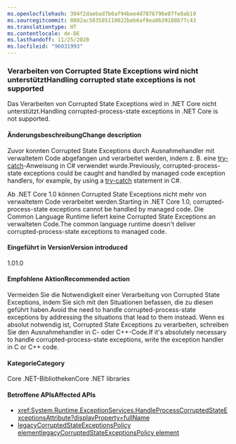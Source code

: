 ```yaml
---
ms.openlocfilehash: 394f2daebad7b6af94bee4d7876796e87fe8ab19
ms.sourcegitcommit: 0802ac583585110022beb6af8ea0b39188b77c43
ms.translationtype: HT
ms.contentlocale: de-DE
ms.lasthandoff: 11/25/2020
ms.locfileid: "96031993"
---
```

### <a name="handling-corrupted-state-exceptions-is-not-supported"></a><span data-ttu-id="77080-101">Verarbeiten von Corrupted State Exceptions wird nicht unterstützt</span><span class="sxs-lookup"><span data-stu-id="77080-101">Handling corrupted state exceptions is not supported</span></span>

<span data-ttu-id="77080-102">Das Verarbeiten von Corrupted State Exceptions wird in .NET Core nicht unterstützt.</span><span class="sxs-lookup"><span data-stu-id="77080-102">Handling corrupted-process-state exceptions in .NET Core is not supported.</span></span>

#### <a name="change-description"></a><span data-ttu-id="77080-103">Änderungsbeschreibung</span><span class="sxs-lookup"><span data-stu-id="77080-103">Change description</span></span>

<span data-ttu-id="77080-104">Zuvor konnten Corrupted State Exceptions durch Ausnahmehandler mit verwaltetem Code abgefangen und verarbeitet werden, indem z. B. eine [try-catch](../../../../docs/csharp/language-reference/keywords/try-catch.md)-Anweisung in C# verwendet wurde.</span><span class="sxs-lookup"><span data-stu-id="77080-104">Previously, corrupted-process-state exceptions could be caught and handled by managed code exception handlers, for example, by using a [try-catch](../../../../docs/csharp/language-reference/keywords/try-catch.md) statement in C#.</span></span>

<span data-ttu-id="77080-105">Ab .NET Core 1.0 können Corrupted State Exceptions nicht mehr von verwaltetem Code verarbeitet werden.</span><span class="sxs-lookup"><span data-stu-id="77080-105">Starting in .NET Core 1.0, corrupted-process-state exceptions cannot be handled by managed code.</span></span> <span data-ttu-id="77080-106">Die Common Language Runtime liefert keine Corrupted State Exceptions an verwalteten Code.</span><span class="sxs-lookup"><span data-stu-id="77080-106">The common language runtime doesn't deliver corrupted-process-state exceptions to managed code.</span></span>

#### <a name="version-introduced"></a><span data-ttu-id="77080-107">Eingeführt in Version</span><span class="sxs-lookup"><span data-stu-id="77080-107">Version introduced</span></span>

<span data-ttu-id="77080-108">1.0</span><span class="sxs-lookup"><span data-stu-id="77080-108">1.0</span></span>

#### <a name="recommended-action"></a><span data-ttu-id="77080-109">Empfohlene Aktion</span><span class="sxs-lookup"><span data-stu-id="77080-109">Recommended action</span></span>

<span data-ttu-id="77080-110">Vermeiden Sie die Notwendigkeit einer Verarbeitung von Corrupted State Exceptions, indem Sie sich mit den Situationen befassen, die zu diesen geführt haben.</span><span class="sxs-lookup"><span data-stu-id="77080-110">Avoid the need to handle corrupted-process-state exceptions by addressing the situations that lead to them instead.</span></span> <span data-ttu-id="77080-111">Wenn es absolut notwendig ist, Corrupted State Exceptions zu verarbeiten, schreiben Sie den Ausnahmehandler in C- oder C++-Code.</span><span class="sxs-lookup"><span data-stu-id="77080-111">If it's absolutely necessary to handle corrupted-process-state exceptions, write the exception handler in C or C++ code.</span></span>

#### <a name="category"></a><span data-ttu-id="77080-112">Kategorie</span><span class="sxs-lookup"><span data-stu-id="77080-112">Category</span></span>

<span data-ttu-id="77080-113">Core .NET-Bibliotheken</span><span class="sxs-lookup"><span data-stu-id="77080-113">Core .NET libraries</span></span>

#### <a name="affected-apis"></a><span data-ttu-id="77080-114">Betroffene APIs</span><span class="sxs-lookup"><span data-stu-id="77080-114">Affected APIs</span></span>

- <xref:System.Runtime.ExceptionServices.HandleProcessCorruptedStateExceptionsAttribute?displayProperty=fullName>
- [<span data-ttu-id="77080-115">legacyCorruptedStateExceptionsPolicy element</span><span class="sxs-lookup"><span data-stu-id="77080-115">legacyCorruptedStateExceptionsPolicy element</span></span>](~/docs/framework/configure-apps/file-schema/runtime/legacycorruptedstateexceptionspolicy-element.md)

<!--

#### Affected APIs

- `T:System.Runtime.ExceptionServices.HandleProcessCorruptedStateExceptionsAttribute`

-->
